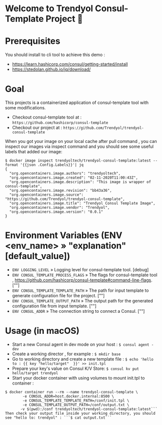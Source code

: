 <h1> Welcome to Trendyol Consul-Template Project 👋 </h1> 

# Prerequisites
You should install to cli tool to achieve this demo :
 
 - https://learn.hashicorp.com/consul/getting-started/install
 - https://stedolan.github.io/jq/download/

# Goal
This projects is a containerized application of consul-template tool with some modifications. <br/>
 - Checkout consul-template tool at : ```https://github.com/hashicorp/consul-template ```<br/>
 - Checkout our project at : ```https://github.com/Trendyol/trendyol-consul-template ```

 When you got your image on your local cache after pull command , you can inspect our images via inspect command and you should see some useful labels that added our image:
 ```docker
 $ docker image inspect trendyoltech/trendyol-consul-template:latest --format '{{json .Config.Labels}}'| jq
 {
   "org.opencontainers.image.authors": "trendyoltech",
   "org.opencontainers.image.created": "02-11-2020T11:00:43Z",
   "org.opencontainers.image.description": "This image is wrapper of consul-template",
   "org.opencontainers.image.revision": "bb43a36",
   "org.opencontainers.image.source": "https://github.com/Trendyol/trendyol-consul-template",
   "org.opencontainers.image.title": "Trendyol Consul Template Image",
   "org.opencontainers.image.vendor": "Trendyol",
   "org.opencontainers.image.version": "0.0.1"               
 } 
 ```
 # Environment Variables (ENV <env_name> » "explanation" [default_value])
 - ```ENV LOGGING_LEVEL``` » Logging level for consul-template tool. [debug]
 - ```ENV CONSUL_TEMPLATE_PROCESS_FLAGS``` » The flags for consul-template tool , https://github.com/hashicorp/consul-template#command-line-flags. [""]
 - ```ENV CONSUL_TEMPLATE_TEMPLATE_PATH``` » The path for input template to generate configuration file for the project. [""]
 - ```ENV CONSUL_TEMPLATE_OUTPUT_PATH``` » The output path for the generated configuration file from input template. [""]
 - ```ENV CONSUL_ADDR```  » The connection string to connect a Consul. [""]
 
 # Usage (in macOS)
 - Start a new Consul agent in dev mode on your host : ```$ consul agent -dev```
 - Create a working director , for example : ```$ mkdir base```
 - Go to working directory and create a new template file : ```$ echo 'hello to : {{ key "hello/target"  }}' >> init.tpl```
 - Prepare your key's value on Consul K/V Store:  ```$ consul kv put hello/target trendyol```
 - Start your docker container with using volumes to mount init.tpl to container :  <br/>
 ```
 $ docker container run --rm --name trendyol-consul-template \
         -e CONSUL_ADDR=host.docker.internal:8500 \
         -e CONSUL_TEMPLATE_TEMPLATE_PATH=/conf/init.tpl \
         -e CONSUL_TEMPLATE_OUTPUT_PATH=/conf/output.txt \
        -v $(pwd):/conf trendyoltech/trendyol-consul-template:latest```
Then check your output file inside your working directory, you should see "hello to: trendyol" : ```$ cat output.txt```

